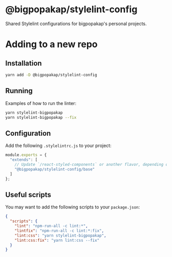@bigpopakap/stylelint-config
===========================

Shared Stylelint configurations for bigpopakap's personal projects.

# Adding to a new repo

## Installation

```bash
yarn add -D @bigpopakap/stylelint-config
```

## Running

Examples of how to run the linter:
```bash
yarn stylelint-bigpopakap
yarn stylelint-bigpopakap --fix
```

## Configuration

Add the following `.stylelintrc.js` to your project:
```js
module.exports = {
  "extends": [
    // Update `/react-styled-components` or another flavor, depending on what kind of project you have.
    "@bigpopakap/stylelint-config/base"
  ]
};
```

## Useful scripts

You may want to add the following scripts to your `package.json`:
```json
{
  "scripts": {
    "lint": "npm-run-all -c lint:*",
    "lintfix": "npm-run-all -c lint:*:fix",
    "lint:css": "yarn stylelint-bigpopakap",
    "lint:css:fix": "yarn lint:css --fix"
  }
}
```
